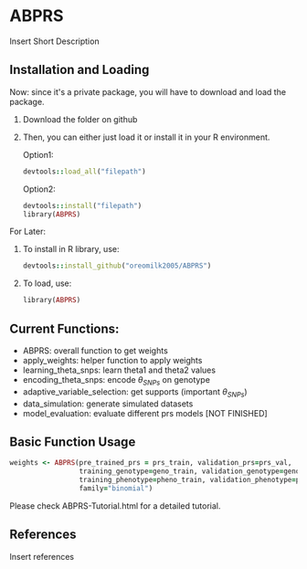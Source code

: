 # ABPRS

Insert Short Description

## Installation and Loading

Now: since it's a private package, you will have to download and load the package. 

1. Download the folder on github
2. Then, you can either just load it or install it in your R environment.

     Option1: 
     ```ruby
     devtools::load_all("filepath")
     ```

     Option2:
     ```ruby
     devtools::install("filepath")
     library(ABPRS)
     ```

For Later:

1. To install in R library, use:
     ```ruby
     devtools::install_github("oreomilk2005/ABPRS")
     ```
2. To load, use:
     ```ruby
     library(ABPRS)
     ```

## Current Functions:
- ABPRS: overall function to get weights
- apply_weights: helper function to apply weights
- learning_theta_snps: learn theta1 and theta2 values
- encoding_theta_snps: encode $\theta_{SNPs}$ on genotype
- adaptive_variable_selection: get supports (important $\theta_{SNPs}$)
- data_simulation: generate simulated datasets
- model_evaluation: evaluate different prs models [NOT FINISHED]


## Basic Function Usage 
```ruby
weights <- ABPRS(pre_trained_prs = prs_train, validation_prs=prs_val, 
                 training_genotype=geno_train, validation_genotype=geno_val,
                 training_phenotype=pheno_train, validation_phenotype=pheno_val,
                 family="binomial")
```

Please check ABPRS-Tutorial.html for a detailed tutorial. 

## References

Insert references
